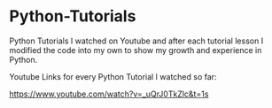 # Python-Tutorials

Python Tutorials I watched on Youtube and after each tutorial lesson I modified the code into my own to show my growth and experience in Python.


Youtube Links for every Python Tutorial I watched so far:

https://www.youtube.com/watch?v=_uQrJ0TkZlc&t=1s

